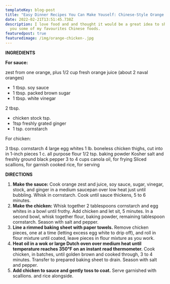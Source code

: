 ```yaml
---
templateKey: blog-post
title: "Easy Dinner Recipes You Can Make Youself: Chinese-Style Orange Chicken"
date: 2022-02-21T13:51:45.738Z
description: I love food and and thought it would be a great idea to share with
  you some of my favourites Chinese foods.
featuredpost: true
featuredimage: /img/orange-chicken-.jpg
---
```



**INGREDIENTS**


**For sauce:**

zest from one orange, plus 1/2 cup fresh orange juice (about 2 naval oranges)

* 1 tbsp. soy sauce
* 1 tbsp. packed brown sugar
* 1 tbsp. white vinegar


2 tbsp. 

* chicken stock tsp. 
* 1tsp freshly grated ginger
* 1 tsp. cornstarch



For chicken:

3 tbsp. cornstarch
4 large egg whites
1 lb. boneless chicken thighs, cut into in 1-inch pieces
1 c. all purpose flour
1/2 tsp. baking powder
Kosher salt and freshly ground black pepper
3 to 4 cups canola oil, for frying
Sliced scallions, for garnish
cooked rice, for serving

**DIRECTIONS**

1. **Make the sauce:** Cook orange zest and juice, soy sauce, sugar, vinegar, stock, and ginger in a medium saucepan over low heat just until bubbling. Whisk in cornstarch. Cook until sauce thickens,  5 to 6 minutes.
2. **Make the chicken:** Whisk together 2 tablespoons cornstarch and egg whites in a bowl until frothy. Add chicken and let sit, 5 minutes. In a second  bowl, whisk together flour, baking powder, remaining tablespoon cornstarch. Season with salt and pepper. 
3. **Line a rimmed baking sheet with paper towels.** Remove chicken pieces, one at a time (letting excess egg white to drip off), and roll in flour mixture until coated, leave pieces in flour mixture as you work.
4. **Heat oil in a wok or large Dutch oven over medium heat until temperature reaches 350°F on an instant read thermometer.** Cook chicken, in batches, until golden brown and cooked through, 3 to 4 minutes. Transfer to prepared baking sheet to drain. Season with salt and pepper.
5. **Add chicken to sauce and gently toss to coat.** Serve garnished with scallions. and rice alongside.